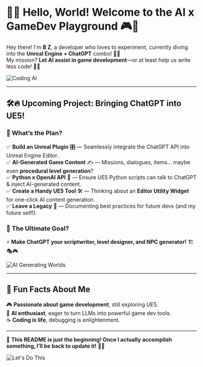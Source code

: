 # 👾🚀 Hello, World! Welcome to the AI x GameDev Playground 🎮🤖  

Hey there! I'm **B Z**, a developer who loves to experiment, currently diving into the **Unreal Engine + ChatGPT** combo! 🎩✨  
My mission? **Let AI assist in game development**—or at least help us write less code! 👀💡  

![Coding AI](https://media.giphy.com/media/QTfX9Ejfra3ZmNxh6B/giphy.gif)  

---

## 🛠🔥 Upcoming Project: Bringing ChatGPT into UE5!  

### 🌟 What’s the Plan?  
✅ **Build an Unreal Plugin** 🎛 — Seamlessly integrate the ChatGPT API into Unreal Engine Editor.  
✅ **AI-Generated Game Content** ✍ — Missions, dialogues, items… maybe even **procedural level generation**?  
✅ **Python x OpenAI API** 🐍 — Ensure UE5 Python scripts can talk to ChatGPT & inject AI-generated content.  
✅ **Create a Handy UE5 Tool** 🛠 — Thinking about an **Editor Utility Widget** for one-click AI content generation.  
✅ **Leave a Legacy** 📖 — Documenting best practices for future devs (and my future self!).  

### 🎯 The Ultimate Goal?  
⚡️ **Make ChatGPT your scriptwriter, level designer, and NPC generator!** 🏗🎭🎮  

![AI Generating Worlds](https://media.giphy.com/media/XIqCQx02E1U9W/giphy.gif)  

---

## 🎉 Fun Facts About Me  

🎮 **Passionate about game development**, still exploring UE5.  
🤖 **AI enthusiast**, eager to turn LLMs into powerful game dev tools.  
☕ **Coding is life**, debugging is enlightenment.  

---

📌 **This README is just the beginning! Once I actually accomplish something, I’ll be back to update it!** 🚀🔥  

![Let's Do This](https://media.giphy.com/media/l0MYEqEzwMWFCg8rm/giphy.gif)  
